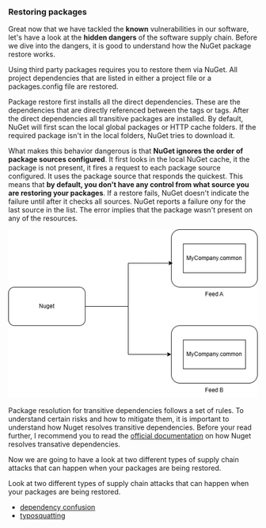 ### Restoring packages
Great now that we have tackled the **known** vulnerabilities in our software, let's have a look at the **hidden dangers** of the software supply chain. Before we dive into the dangers, it is good to understand how the NuGet package restore works.

Using third party packages requires you to restore them via NuGet. All project dependencies that are listed in either a project file or a packages.config file are restored.

Package restore first installs all the direct dependencies. These are the dependencies that are directly referenced between the <PackageReference> tags or <package> tags. After the direct dependencies all transitive packages are installed. By default, NuGet will first scan the local global packages or HTTP cache folders. If the required package isn't in the local folders, NuGet tries to download it.

What makes this behavior dangerous is that **NuGet ignores the order of package sources configured**. It first looks in the local NuGet cache, it the package is not present, it fires a request to each package source configured. It uses the package source that responds the quickest. This means that **by default, you don't have any control from what source you are restoring your packages**. If a restore fails, NuGet doesn't indicate the failure until after it checks all sources. NuGet reports a failure ony for the last source in the list. The error implies that the package wasn't present on any of the resources.

![Nuget Supply Chain Security](/assets/images/nuget-restore.drawio.png)

Package resolution for transitive dependencies follows a set of rules. To understand certain risks and how to mitigate them, it is important to understand how Nuget resolves transitive dependencies. Before your read further, I recommend you to read the [official documentation](https://learn.microsoft.com/en-us/nuget/concepts/dependency-resolution) on how Nuget resolves transative dependencies.

Now we are going to have a look at two different types of supply chain attacks that can happen when your packages are being restored.

Look at two different types of supply chain attacks that can happen when your packages are being restored.
- [dependency confusion]()
- [typosquatting]()